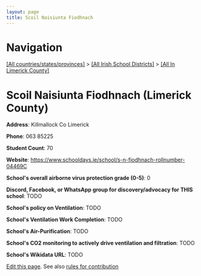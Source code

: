 ```yaml
---
layout: page
title: Scoil Naisiunta Fiodhnach
---
```

# Navigation

[[All countries/states/provinces]](../../..) > [[All Irish School Districts]](../..) > [[All In Limerick County]](..)

# Scoil Naisiunta Fiodhnach (Limerick County)

**Address**: Killmallock Co Limerick

**Phone**: 063 85225

**Student Count**: 70

**Website**: <https://www.schooldays.ie/school/s-n-fiodhnach-rollnumber-04469C>

**School's overall airborne virus protection grade (0-5)**: 0

**Discord, Facebook, or WhatsApp group for discovery/advocacy for THIS school**: TODO

**School's policy on Ventilation**: TODO

**School's Ventilation Work Completion**: TODO

**School's Air-Purification**: TODO

**School's CO2 monitoring to actively drive ventilation and filtration**: TODO

**School's Wikidata URL**: TODO


[Edit this page](https://github.com/ventilate-schools/Ireland/edit/main/./Limerick_County/Scoil_Naisiunta_Fiodhnach.md). See also [rules for contribution](../../../contribution-rules/)